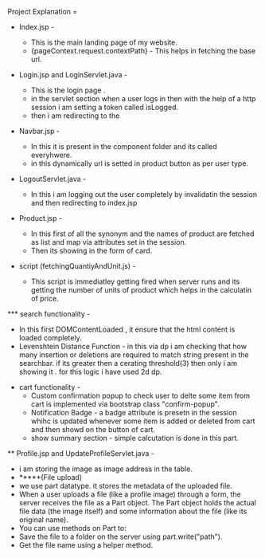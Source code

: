 Project Explanation = 
* Index.jsp - 
  - This is the main landing page of my website. 
  - {pageContext.request.contextPath} - This helps in fetching the base url.

* Login.jsp and LoginServlet.java -
  - This is the login page .
  - in the servlet section when a user logs in then with the help of a http session i am setting a token called isLogged.
  - then i am redirecting to the 

* Navbar.jsp - 
  - In this it is present in the component folder and its called everyhwere. 
  - in this dynamically url is setted in product button as per user type.

* LogoutServlet.java - 
  - In this i am logging out the user completely by invalidatin the session and then redirecting to index.jsp 
* Product.jsp - 
  - In this first of all the synonym and the names of product are fetched as list and map via attributes set in the session.
  - Then its showing in the form of card. 
* script (fetchingQuantiyAndUnit.js) - 
  - This script is immediatley getting fired when server runs and its getting the number of units of product which helps in the calculatin of price. 

*** search functionality - 
  - In this first DOMContentLoaded , it ensure that the html content is loaded completely.
  -  Levenshtein Distance Function - in this via dp i am checking that how many insertion or deletions are required to match string present in the searchbar.
     if its greater then a cerating threshold(3) then only i am showing it . 
     for this logic i have used 2d dp.

* cart functionality - 
  - Custom confirmation popup to check user to delte some item from cart is implemented via bootstrap class "confirm-popup".
  - Notification Badge - a badge attribute is presetn in the session whihc is updated whenever some item is added or deleted from cart and then showd on the button of cart.
  - show summary section - simple calcutation is done in this part. 

** Profile.jsp and UpdateProfileServlet.java -
  - i am storing the image as image address in the table.
  - *****(File upload) 
  - we use part datatype. it stores the metadata of the uploaded file.
  - When a user uploads a file (like a profile image) through a form, the server receives the file as a Part object.
    The Part object holds the actual file data (the image itself) and some information about the file (like its original name).
  - You can use methods on Part to:
  - Save the file to a folder on the server using part.write("path").
  - Get the file name using a helper method.
 

	
